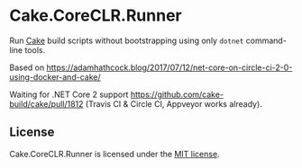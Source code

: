 # Cake.CoreCLR.Runner

Run [Cake](https://cakebuild.net/) build scripts without bootstrapping using only `dotnet` command-line tools.

Based on https://adamhathcock.blog/2017/07/12/net-core-on-circle-ci-2-0-using-docker-and-cake/

Waiting for  .NET Core 2 support https://github.com/cake-build/cake/pull/1812 (Travis CI & Circle CI, Appveyor works already).

## License

Cake.CoreCLR.Runner is licensed under the [MIT license](LICENSE).

